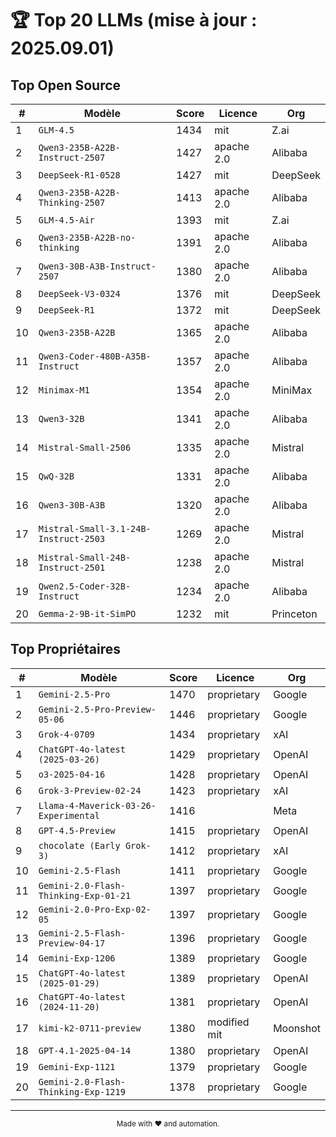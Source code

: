 # 🏆 Top 20 LLMs (mise à jour : 2025.09.01)

## Top Open Source

| # | Modèle | Score | Licence | Org |
|---|---|---|---|---|
| 1 | `GLM-4.5` | 1434 | mit | Z.ai |
| 2 | `Qwen3-235B-A22B-Instruct-2507` | 1427 | apache 2.0 | Alibaba |
| 3 | `DeepSeek-R1-0528` | 1427 | mit | DeepSeek |
| 4 | `Qwen3-235B-A22B-Thinking-2507` | 1413 | apache 2.0 | Alibaba |
| 5 | `GLM-4.5-Air` | 1393 | mit | Z.ai |
| 6 | `Qwen3-235B-A22B-no-thinking` | 1391 | apache 2.0 | Alibaba |
| 7 | `Qwen3-30B-A3B-Instruct-2507` | 1380 | apache 2.0 | Alibaba |
| 8 | `DeepSeek-V3-0324` | 1376 | mit | DeepSeek |
| 9 | `DeepSeek-R1` | 1372 | mit | DeepSeek |
| 10 | `Qwen3-235B-A22B` | 1365 | apache 2.0 | Alibaba |
| 11 | `Qwen3-Coder-480B-A35B-Instruct` | 1357 | apache 2.0 | Alibaba |
| 12 | `Minimax-M1` | 1354 | apache 2.0 | MiniMax |
| 13 | `Qwen3-32B` | 1341 | apache 2.0 | Alibaba |
| 14 | `Mistral-Small-2506` | 1335 | apache 2.0 | Mistral |
| 15 | `QwQ-32B` | 1331 | apache 2.0 | Alibaba |
| 16 | `Qwen3-30B-A3B` | 1320 | apache 2.0 | Alibaba |
| 17 | `Mistral-Small-3.1-24B-Instruct-2503` | 1269 | apache 2.0 | Mistral |
| 18 | `Mistral-Small-24B-Instruct-2501` | 1238 | apache 2.0 | Mistral |
| 19 | `Qwen2.5-Coder-32B-Instruct` | 1234 | apache 2.0 | Alibaba |
| 20 | `Gemma-2-9B-it-SimPO` | 1232 | mit | Princeton |


## Top Propriétaires

| # | Modèle | Score | Licence | Org |
|---|---|---|---|---|
| 1 | `Gemini-2.5-Pro` | 1470 | proprietary | Google |
| 2 | `Gemini-2.5-Pro-Preview-05-06` | 1446 | proprietary | Google |
| 3 | `Grok-4-0709` | 1434 | proprietary | xAI |
| 4 | `ChatGPT-4o-latest (2025-03-26)` | 1429 | proprietary | OpenAI |
| 5 | `o3-2025-04-16` | 1428 | proprietary | OpenAI |
| 6 | `Grok-3-Preview-02-24` | 1423 | proprietary | xAI |
| 7 | `Llama-4-Maverick-03-26-Experimental` | 1416 |  | Meta |
| 8 | `GPT-4.5-Preview` | 1415 | proprietary | OpenAI |
| 9 | `chocolate (Early Grok-3)` | 1412 | proprietary | xAI |
| 10 | `Gemini-2.5-Flash` | 1411 | proprietary | Google |
| 11 | `Gemini-2.0-Flash-Thinking-Exp-01-21` | 1397 | proprietary | Google |
| 12 | `Gemini-2.0-Pro-Exp-02-05` | 1397 | proprietary | Google |
| 13 | `Gemini-2.5-Flash-Preview-04-17` | 1396 | proprietary | Google |
| 14 | `Gemini-Exp-1206` | 1389 | proprietary | Google |
| 15 | `ChatGPT-4o-latest (2025-01-29)` | 1389 | proprietary | OpenAI |
| 16 | `ChatGPT-4o-latest (2024-11-20)` | 1381 | proprietary | OpenAI |
| 17 | `kimi-k2-0711-preview` | 1380 | modified mit | Moonshot |
| 18 | `GPT-4.1-2025-04-14` | 1380 | proprietary | OpenAI |
| 19 | `Gemini-Exp-1121` | 1379 | proprietary | Google |
| 20 | `Gemini-2.0-Flash-Thinking-Exp-1219` | 1378 | proprietary | Google |


---

<div align="center"><sub>Made with ♥ and automation.</sub></div>
<style>.footer { display: none; }</style>